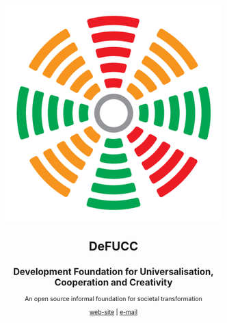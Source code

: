 <p align="center">
  <p align="center">
    <a href="www.chromatone.center" target="_blank">
      <img src="https://raw.githubusercontent.com/DeFUCC/.github/main/ukt.png" />
    </a>
  </p>
  <h1 align="center">DeFUCC</h1>

  <h2 align="center">Development Foundation for Universalisation, Cooperation and Creativity</h2>

  <p align="center">
    An open source informal foundation for societal transformation
  </p>

<p align="center" >
  <a  href="https://defucc.me" target="_blank"> web-site</a> |
  <a  href="mailto:davay@defucc.me">e-mail</a> 

</p>
